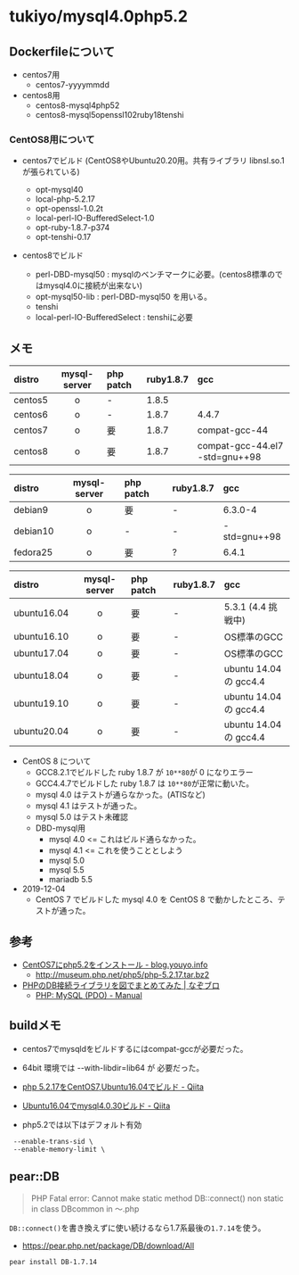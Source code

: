 # tukiyo/mysql4.0php5.2

## Dockerfileについて

* centos7用
    * centos7-yyyymmdd
* centos8用
    * centos8-mysql4php52
    * centos8-mysql5openssl102ruby18tenshi

### CentOS8用について

* centos7でビルド (CentOS8やUbuntu20.20用。共有ライブラリ libnsl.so.1 が張られている)
    * opt-mysql40
    * local-php-5.2.17
    * opt-openssl-1.0.2t
    * local-perl-IO-BufferedSelect-1.0
    * opt-ruby-1.8.7-p374
    * opt-tenshi-0.17

* centos8でビルド
    * perl-DBD-mysql50 : mysqlのベンチマークに必要。(centos8標準のではmysql4.0に接続が出来ない)
    * opt-mysql50-lib : perl-DBD-mysql50 を用いる。
    * tenshi
    * local-perl-IO-BufferedSelect : tenshiに必要

## メモ

|distro|mysql-server|php patch|ruby1.8.7| gcc |
|:--|:--:|:--|:--|:--|
|centos5| o | - | 1.8.5 | | 
|centos6| o | - | 1.8.7 | 4.4.7 | 
|centos7| o |要| 1.8.7 | compat-gcc-44 | 
|centos8| o |要| 1.8.7 | compat-gcc-44.el7 -std=gnu++98 | 

|distro|mysql-server|php patch|ruby1.8.7| gcc |
|:--|:--:|:--|:--|:--|
|debian9| o |要| - | 6.3.0-4 |
|debian10| o | - | - | -std=gnu++98 |
|fedora25| o |要| ? | 6.4.1 |

|distro|mysql-server|php patch|ruby1.8.7| gcc |
|:--|:--:|:--|:--|:--|
|ubuntu16.04| o |要| - | 5.3.1 (4.4 挑戦中) |
|ubuntu16.10| o |要| - | OS標準のGCC |
|ubuntu17.04| o |要| - | OS標準のGCC |
|ubuntu18.04| o |要| - | ubuntu 14.04 の gcc4.4 |
|ubuntu19.10| o |要| - | ubuntu 14.04 の gcc4.4 |
|ubuntu20.04| o |要| - | ubuntu 14.04 の gcc4.4 |

* CentOS 8 について
    * GCC8.2.1でビルドした ruby 1.8.7 が `10**80`が 0 になりエラー
    * GCC4.4.7でビルドした ruby 1.8.7 は `10**80`が正常に動いた。
    * mysql 4.0 はテストが通らなかった。(ATISなど)
    * mysql 4.1 はテストが通った。
    * mysql 5.0 はテスト未確認
    * DBD-mysql用
        * mysql 4.0 <= これはビルド通らなかった。
        * mysql 4.1 <= これを使うこととしよう
        * mysql 5.0
        * mysql 5.5
        * mariadb 5.5
* 2019-12-04
    * CentOS 7 でビルドした mysql 4.0 を CentOS 8 で動かしたところ、テストが通った。

## 参考

* [CentOS7にphp5.2をインストール - blog.youyo.info](http://blog.youyo.info/post/2016/02/10/php52-centos7/)
    * http://museum.php.net/php5/php-5.2.17.tar.bz2
* [PHPのDB接続ライブラリを図でまとめてみた | なぞブロ](http://nazonohito51.jugem.jp/?eid=49)
    * [PHP: MySQL (PDO) - Manual](http://php.net/manual/ja/ref.pdo-mysql.php)

## buildメモ

* centos7でmysqldをビルドするにはcompat-gccが必要だった。
* 64bit 環境では --with-libdir=lib64 が 必要だった。

* [php 5.2.17をCentOS7,Ubuntu16.04でビルド - Qiita](http://qiita.com/tukiyo3/items/23dac84a2dcb60c3bc1a)
* [Ubuntu16.04でmysql4.0.30ビルド - Qiita](http://qiita.com/tukiyo3/items/bb82590f28ba4672f0dd)

* php5.2では以下はデフォルト有効

```
 --enable-trans-sid \
 --enable-memory-limit \
```

## pear::DB

> PHP Fatal error:  Cannot make static method DB::connect() non static in class DBcommon in 〜.php

`DB::connect()`を書き換えずに使い続けるなら1.7系最後の`1.7.14`を使う。

* https://pear.php.net/package/DB/download/All

```
pear install DB-1.7.14
```

